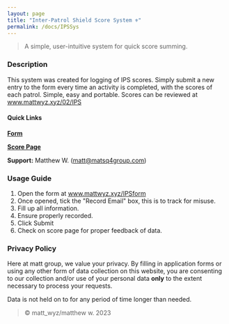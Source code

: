 ```yaml
---
layout: page
title: "Inter-Patrol Shield Score System ⚜️"
permalink: /docs/IPSSys
---
```



> A simple, user-intuitive system for quick score summing. 

### Description
This system was created for logging of IPS scores. Simply submit a new entry to the form every time an activity is completed, with the scores of each patrol. Simple, easy and portable.
Scores can be reviewed at www.mattwyz.xyz/02/IPS

#### Quick Links
**[Form](https://www.mattwyz.xyz/IPSform)**

**[Score Page](https://www.mattwyz.xyz/02/IPS)**

**Support:** Matthew W. ([matt@matsq4group.com](mailto:matt@matsq4group.com))


### Usage Guide
  1. Open the form at www.mattwyz.xyz/IPSform
  2. Once opened, tick the "Record Email" box, this is to track for misuse.
  3. Fill up all information.
  4. Ensure properly recorded.
  5. Click Submit
  6. Check on score page for proper feedback of data.

### Privacy Policy
Here at matt group, we value your privacy.
By filling in application forms or using any other form of data collection on this website, you are 
consenting to our collection and/or use of your personal data **only** to the extent necessary to 
process your requests. 

Data is not held on to for any period of time longer than needed.

> ©️ matt_wyz/matthew w. 2023
